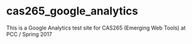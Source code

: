 # cas265_google_analytics
This is a Google Analytics test site for CAS265 (Emerging Web Tools) at PCC / Spring 2017
